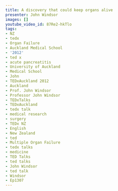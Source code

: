 ```yaml
---
title: A discovery that could keep organs alive
presenter: John Windsor
images: []
youtube_video_id: 87Re2-hkTlo
tags:
- NZ
- tedx
- Organ Failure
- Auckland Medical School
- '2012'
- ted x
- acute pancreatitis
- University of Auckland
- Medical School
- John
- TEDxAuckland 2012
- Auckland
- Prof. John Windsor
- Professor John Windsor
- TEDxTalks
- TEDxAuckland
- tedx talk
- medical research
- surgery
- TEDx NZ
- English
- New Zealand
- ted
- Multiple Organ Failure
- tedx talks
- medicine
- TED Talks
- ted talks
- John Windsor
- ted talk
- Windsor
- Ep1307
---
```

